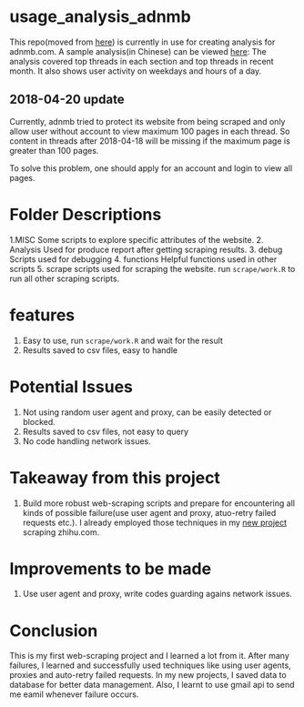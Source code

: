 # usage_analysis_adnmb
This repo(moved from [here](https://github.com/yusuzech/usage_analysis_adnmb)) is currently in use for creating analysis for adnmb.com. A sample analysis(in Chinese) can be viewed [here](https://github.com/yusuzech/web-scraping-projects/blob/master/adnmb/analysis/adnmb_analysis.pdf): The analysis covered top threads in each section and top threads in recent month. It also shows user activity on weekdays and hours of a day.


2018-04-20 update
------------------
Currently, adnmb tried to protect its website from being scraped and only allow user without account to view maximum 100 pages in each thread. So content in threads after 2018-04-18 will be missing if the maximum page is greater than 100 pages.

To solve this problem, one should apply for an account and login to view all pages.

# Folder Descriptions

1.MISC
  Some scripts to explore specific attributes of the website.
2. Analysis
  Used for produce report after getting scraping results.
3. debug
  Scripts used for debugging
4. functions
  Helpful functions used in other scripts
5. scrape
  scripts used for scraping the website.
  run `scrape/work.R` to run all other scraping scripts.
  
  
# features
  
  1. Easy to use, run `scrape/work.R` and wait for the result
  2. Results saved to csv files, easy to handle
  
# Potential Issues

1. Not using random user agent and proxy, can be easily detected or blocked.
2. Results saved to csv files, not easy to query
3. No code handling network issues.

# Takeaway from this project

1. Build more robust web-scraping scripts and prepare for encountering all kinds of possible failure(use user agent and proxy, atuo-retry failed requests etc.). I already employed those techniques in my [new project](https://github.com/yusuzech/web-scraping-projects/tree/master/zhihu) scraping zhihu.com.

# Improvements to be made

1. Use user agent and proxy, write codes guarding agains network issues.

# Conclusion

This is my first web-scraping project and I learned a lot from it. After many failures, I learned and successfully used techniques like using user agents, proxies and auto-retry failed requests. In my new projects, I saved data to database for better data management. Also, I learnt to use gmail api to send me eamil whenever failure occurs.

